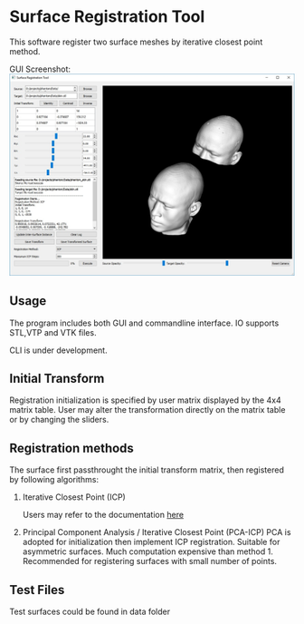 # Surface Registration Tool

This software register two surface meshes by iterative closest point method.

GUI Screenshot: 
![GUI Screenshot](./GUI.jpg "GUI Screenshot")

## Usage
The program includes both GUI and commandline interface. IO supports STL,VTP and VTK files.

CLI is under development.

## Initial Transform
Registration initialization is specified by user matrix displayed by the 4x4 matrix table.
User may alter the transformation directly on the matrix table or by changing the sliders.

## Registration methods
The surface first passthrought the initial transform matrix, then registered by following algorithms:

1. Iterative Closest Point (ICP)

	Users may refer to the documentation [here](https://www.vtk.org/doc/nightly/html/classvtkIterativeClosestPointTransform.html)

2. Principal Component Analysis / Iterative Closest Point (PCA-ICP)
	PCA is adopted for initialization then implement ICP registration. Suitable for asymmetric surfaces. Much computation expensive than method 1. Recommended for registering surfaces with small number of points.

## Test Files
Test surfaces could be found in data folder
